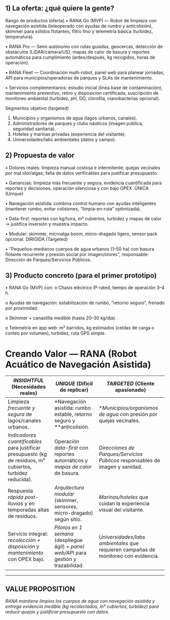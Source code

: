## 1) La oferta: ¿qué quiere la gente?
Rango de productos (oferta)
•	RANA Go (MVP) — Robot de limpieza con navegación asistida (teleoperado con ayudas de rumbo y anticolisión), skimmer para sólidos flotantes, filtro fino y telemetría básica (turbidez, temperatura).

•	RANA Pro — Semi-autónomo con rutas guiadas, geocercas, detección de obstáculos (LiDAR/cámara/US), mapas de calor de basura y reportes automáticos para cumplimiento (antes/después, kg recogidos, horas de operación).

•	RANA Fleet — Coordinación multi-robot, panel web para planear jornadas, API para municipios/operadoras de parques y SLAs de mantenimiento.

•	Servicios complementarios: estudio inicial (línea base de contaminación), mantenimiento preventivo, retiro y disposición certificada, suscripción de monitoreo ambiental (turbidez, pH, DO, clorofila, cianobacterias opcional).

Segmentos objetivo (targeted)
1.	Municipios y organismos de agua (lagos urbanos, canales).
2.	Administradores de parques y clubs náuticos (imagen pública, seguridad sanitaria).
3.	Hoteles y marinas privadas (experiencia del visitante).
4.	Universidades/labs ambientales (datos y campo).
## 2) Propuesta de valor
•	Dolores reales: limpieza manual costosa e intermitente; quejas vecinales por mal olor/algas; falta de datos verificables para justificar presupuesto.

•	Ganancias: limpieza más frecuente y segura, evidencia cuantificada para reportes y decisiones, operación silenciosa y con bajo OPEX.
ÚNICA (Unique)

•	Navegación asistida: combina control humano con ayudas inteligentes (mantener rumbo, evitar colisiones, “limpia-en-ruta” optimizada).

•	Data-first: reportes con kg/hora, m² cubiertos, turbidez y mapas de calor → justifica inversión y muestra impacto.

•	Modular: skimmer, microalga boom, micro-dragado ligero, sensor pack opcional.
DIRIGIDA (Targeted)

•	“Pequeños-medianos cuerpos de agua urbanos (1–50 ha) con basura flotante recurrente y presión social por imagen/olores”, responsable: Dirección de Parques/Servicios Públicos.

## 3) Producto concreto (para el primer prototipo)
•	RANA Go (MVP) con:
o	Chasis eléctrico IP-rated, tiempo de operación 3–4 h.

o	Ayudas de navegación: estabilización de rumbo, “retorno seguro”, frenado por proximidad.

o	Skimmer + canastilla medible (hasta 20–30 kg/día).

o	Telemetría en app web: m² barridos, kg estimados (celdas de carga o conteo por volumen), turbidez, ruta GPS simple.

# Creando Valor — RANA (Robot Acuático de Navegación Asistida)

| *INSIGHTFUL* (Necesidades reales) | *UNIQUE* (Difícil de replicar) | *TARGETED* (Cliente apasionado) |
|---|---|---|
| Limpieza *frecuente y segura* de lagos/canales urbanos. | *Navegación asistida: rumbo estable, retorno seguro y **anticolisión. | **Municipios/organismos de agua* con presión por quejas vecinales. |
| *Indicadores cuantificables* para justificar presupuesto (kg de residuos, m² cubiertos, turbidez reducida). | Operación *data-first* con reportes automáticos y *mapas de calor* de basura. | *Direcciones de Parques/Servicios Públicos* responsables de imagen y sanidad. |
| Respuesta *rápida post-lluvias* y en temporadas altas de residuos. | *Arquitectura modular* (skimmer, sensores, micro-dragado) según sitio. | *Marinas/hoteles* que cuidan la experiencia visual del visitante. |
| Servicio integral: *recolección + disposición* y *mantenimiento* con OPEX bajo. | *Pilotos en 1 semana* (despliegue ágil) + *panel web/API* para gestión y trazabilidad. | *Universidades/labs ambientales* que requieren campañas de monitoreo con evidencia. |

---

## VALUE PROPOSITION
*RANA mantiene limpios los cuerpos de agua con navegación asistida y entrega evidencia medible (kg recolectados, m² cubiertos, turbidez) para reducir quejas y **justificar presupuesto* con datos.**